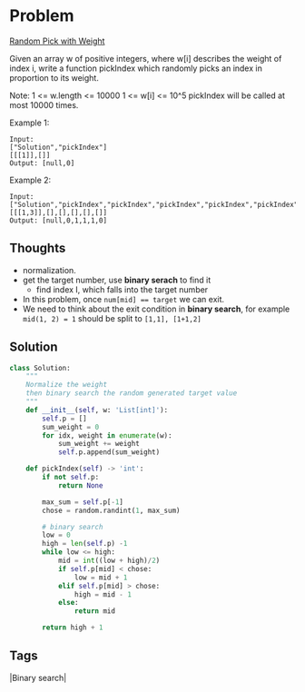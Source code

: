 # Problem
[Random Pick with Weight](https://leetcode.com/problems/random-pick-with-weight)

Given an array w of positive integers, where w[i] describes the weight of index i, write a function pickIndex which randomly picks an index in proportion to its weight.

Note:
    1 <= w.length <= 10000
    1 <= w[i] <= 10^5
    pickIndex will be called at most 10000 times.

Example 1:
```
Input: 
["Solution","pickIndex"]
[[[1]],[]]
Output: [null,0]
```
Example 2:
```
Input: 
["Solution","pickIndex","pickIndex","pickIndex","pickIndex","pickIndex"]
[[[1,3]],[],[],[],[],[]]
Output: [null,0,1,1,1,0]
```
## Thoughts
- normalization.
- get the target number, use **binary serach** to find it
    - find index I, which falls into the target number 
- In this problem, once `num[mid] == target` we can exit. 
- We need to think about the exit condition in **binary search**, for example `mid(1, 2) = 1` should be split to `[1,1], [1+1,2]`

## Solution
```python
class Solution:
    """
    Normalize the weight
    then binary search the random generated target value 
    """
    def __init__(self, w: 'List[int]'):
        self.p = []
        sum_weight = 0
        for idx, weight in enumerate(w):
            sum_weight += weight
            self.p.append(sum_weight)

    def pickIndex(self) -> 'int':
        if not self.p:
            return None

        max_sum = self.p[-1]
        chose = random.randint(1, max_sum)

        # binary search
        low = 0
        high = len(self.p) -1
        while low <= high:
            mid = int((low + high)/2)
            if self.p[mid] < chose:
                low = mid + 1
            elif self.p[mid] > chose:
                high = mid - 1
            else:
                return mid

        return high + 1

```

## Tags
|Binary search|

[comment]: <timestamp:2019-05-28>
